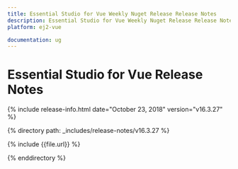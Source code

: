 ```yaml
---
title: Essential Studio for Vue Weekly Nuget Release Release Notes  
description: Essential Studio for Vue Weekly Nuget Release Release Notes  
platform: ej2-vue

documentation: ug
---
```


# Essential Studio for  Vue  Release Notes  

{% include release-info.html date="October 23, 2018"   version="v16.3.27"  %} 

{% directory path: _includes/release-notes/v16.3.27 %}

{% include {{file.url}} %}

{% enddirectory %}
